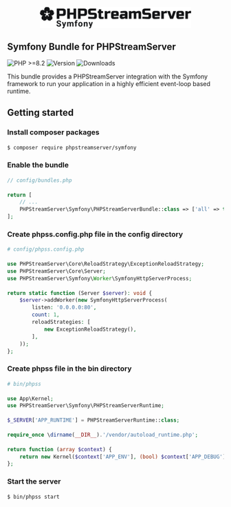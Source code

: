 <p align="center">
  <picture>
    <source media="(prefers-color-scheme: dark)" srcset="https://raw.githubusercontent.com/phpstreamserver/.github/refs/heads/main/assets/phpss_symfony_light.svg">
    <img alt="PHPStreamServer logo" align="center" width="70%" src="https://raw.githubusercontent.com/phpstreamserver/.github/refs/heads/main/assets/phpss_symfony_dark.svg">
  </picture>
</p>

## Symfony Bundle for PHPStreamServer
![PHP >=8.2](https://img.shields.io/badge/PHP->=8.2-777bb3.svg)
![Version](https://img.shields.io/github/v/tag/phpstreamserver/symfony?label=Version&filter=v*.*.*&sort=semver&color=374151)
![Downloads](https://img.shields.io/packagist/dt/phpstreamserver/symfony?label=Downloads&color=f28d1a)

This bundle provides a PHPStreamServer integration with the Symfony framework to run your application in a highly efficient event-loop based runtime.

## Getting started
### Install composer packages
```bash
$ composer require phpstreamserver/symfony
```

### Enable the bundle
```php
// config/bundles.php

return [
    // ...
    PHPStreamServer\Symfony\PHPStreamServerBundle::class => ['all' => true],
];
```

### Create phpss.config.php file in the config directory
```php
# config/phpss.config.php

use PHPStreamServer\Core\ReloadStrategy\ExceptionReloadStrategy;
use PHPStreamServer\Core\Server;
use PHPStreamServer\Symfony\Worker\SymfonyHttpServerProcess;

return static function (Server $server): void {
    $server->addWorker(new SymfonyHttpServerProcess(
        listen: '0.0.0.0:80',
        count: 1,
        reloadStrategies: [
            new ExceptionReloadStrategy(),
        ],
    ));
};
```

### Create phpss file in the bin directory

```php
# bin/phpss

use App\Kernel;
use PHPStreamServer\Symfony\PHPStreamServerRuntime;

$_SERVER['APP_RUNTIME'] = PHPStreamServerRuntime::class;

require_once \dirname(__DIR__).'/vendor/autoload_runtime.php';

return function (array $context) {
    return new Kernel($context['APP_ENV'], (bool) $context['APP_DEBUG']);
};
```

### Start the server
```bash
$ bin/phpss start
```
